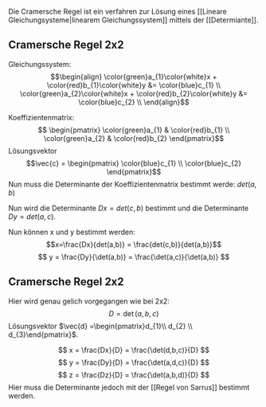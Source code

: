 Die Cramersche Regel ist ein verfahren zur Lösung eines [[Lineare Gleichungsysteme|linearem Gleichungssystem]] mittels der [[Determiante]].
## Cramersche Regel 2x2
Gleichungssystem:
$$\begin{align}
\color{green}a_{1}\color{white}x + \color{red}b_{1}\color{white}y &= \color{blue}c_{1} \\
\color{green}a_{2}\color{white}x + \color{red}b_{2}\color{white}y &= \color{blue}c_{2} \\
\end{align}$$

Koeffizientenmatrix:
$$
\begin{pmatrix}
	\color{green}a_{1} & \color{red}b_{1} \\
\color{green}a_{2} & \color{red}b_{2} 
\end{pmatrix}$$
Lösungsvektor
$$\vec{c} = \begin{pmatrix}
\color{blue}c_{1} \\
\color{blue}c_{2} 
\end{pmatrix}$$
Nun muss die Determinante der Koeffizientenmatrix bestimmt werde: $det(a,b)$

Nun wird die Determinante $Dx = det(c,b)$ bestimmt und die Determinante $Dy = det(a,c)$.

Nun können x und y bestimmt werden:
$$x=\frac{Dx}{det(a,b)} = \frac{det(c,b)}{det(a,b)}$$
$$
y = \frac{Dy}{\det(a,b)} = \frac{\det(a,c)}{\det(a,b)}
$$


## Cramersche Regel 2x2
Hier wird genau gelich vorgegangen wie bei 2x2:
$$
D= \det(a,b,c)
$$
Lösungsvektor  $\vec{d} =\begin{pmatrix}d_{1}\\ d_{2} \\ d_{3}\end{pmatrix}$.

$$
x = \frac{Dx}{D} = \frac{\det(d,b,c)}{D}
$$
$$
y = \frac{Dy}{D} = \frac{\det(a,d,c)}{D}
$$
$$
z = \frac{Dz}{D} = \frac{\det(a,b,d)}{D}
$$
Hier muss die Determinante jedoch mit der [[Regel von Sarrus]] bestimmt werden.